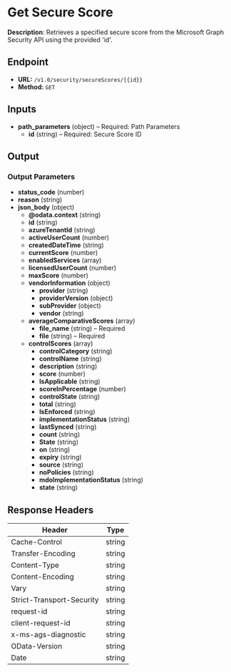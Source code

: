 # Get Secure Score

**Description**: Retrieves a specified secure score from the Microsoft Graph Security API using the provided 'id'.

## Endpoint

- **URL:** `/v1.0/security/secureScores/{{id}}`
- **Method:** `GET`
## Inputs

- **path_parameters** (object) – Required: Path Parameters
  - **id** (string) – Required: Secure Score ID
## Output

### Output Parameters

- **status_code** (number)
- **reason** (string)
- **json_body** (object)
  - **@odata.context** (string)
  - **id** (string)
  - **azureTenantId** (string)
  - **activeUserCount** (number)
  - **createdDateTime** (string)
  - **currentScore** (number)
  - **enabledServices** (array)
  - **licensedUserCount** (number)
  - **maxScore** (number)
  - **vendorInformation** (object)
    - **provider** (string)
    - **providerVersion** (object)
    - **subProvider** (object)
    - **vendor** (string)
  - **averageComparativeScores** (array)
    - **file_name** (string) – Required
    - **file** (string) – Required
  - **controlScores** (array)
    - **controlCategory** (string)
    - **controlName** (string)
    - **description** (string)
    - **score** (number)
    - **IsApplicable** (string)
    - **scoreInPercentage** (number)
    - **controlState** (string)
    - **total** (string)
    - **IsEnforced** (string)
    - **implementationStatus** (string)
    - **lastSynced** (string)
    - **count** (string)
    - **State** (string)
    - **on** (string)
    - **expiry** (string)
    - **source** (string)
    - **noPolicies** (string)
    - **mdoImplementationStatus** (string)
    - **state** (string)
## Response Headers

| Header | Type |
|--------|------|
| Cache-Control | string |
| Transfer-Encoding | string |
| Content-Type | string |
| Content-Encoding | string |
| Vary | string |
| Strict-Transport-Security | string |
| request-id | string |
| client-request-id | string |
| x-ms-ags-diagnostic | string |
| OData-Version | string |
| Date | string |